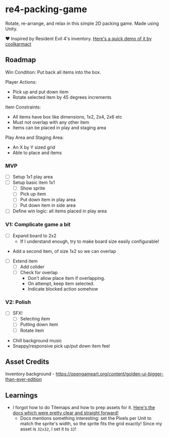 # re4-packing-game

Rotate, re-arrange, and relax in this simple 2D packing game. Made using Unity.

❤️ Inspired by Resident Evil 4's inventory. [Here's a quick demo of it by coolkarmact](https://www.youtube.com/watch?v=t8xz5Lcyn94)

## Roadmap

Win Condition: Put back all items into the box.

Player Actions:

- Pick up and put down item
- Rotate selected item by 45 degrees increments

Item Constraints:

- All items have box like dimensions, 1x2, 2x4, 2x6 etc
- Must not overlap with any other item
- Items can be placed in play and staging area

Play Area and Staging Area:

- An X by Y sized grid
- Able to place and items

### MVP

- [ ] Setup 1x1 play area
- [ ] Setup basic item 1x1
  - [ ] Show sprite
  - [ ] Pick up item
  - [ ] Put down item in play area
  - [ ] Put down item in side area
- [ ] Define win logic: all items placed in play area

### V1: Complicate game a bit

- [ ] Expand board to 2x2
  - If I understand enough, try to make board size easily configurable!
- Add a second item, of size 1x2 so we can overlap
- [ ] Extend item
  - [ ] Add colider
  - [ ] Check for overlap
    - Don't allow place item if overlapping.
    - On attempt, keep item selected.
    - Indicate blocked action somehow

### V2: Polish

- [ ] SFX!
  - [ ] Selecting item
  - [ ] Putting down item
  - [ ] Rotate item
- Chill background music
- Snappy/responsive pick up/put down item feel

## Asset Credits

Inventory background - https://opengameart.org/content/golden-ui-bigger-than-ever-edition

## Learnings

- I forgot how to do Tilemaps and how to prep assets for it. [Here's the docs which were pretty clear and straight forward!](https://docs.unity3d.com/Manual/Tilemap-workflow.html)
  - Docs mentions something interesting: set the Pixels per Unit to match the sprite's width, so the sprite fits the grid exactly! Since my asset is `32x32`, I set it to `32`!
